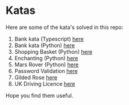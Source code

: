 # Katas

Here are some of the kata's solved in this repo:

1. Bank kata (Typescript) [here](./bank-ts)
1. Bank kata (Python) [here](./bank-pytest/)
1. Shopping Basket (Python) [here](./shopping_basket)
1. Enchanting (Python) [here](./enchanting)
1. Mars Rover (Python) [here](./mars_rover)
1. Password Validation [here](./password_validation)
1. Gilded Rose [here](./gilded_rose)
1. UK Driving Licence [here](./driving-licence/)

Hope you find them useful.
